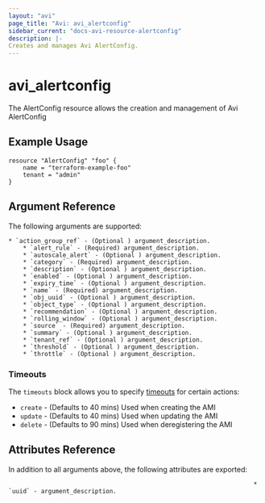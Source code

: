```yaml
---
layout: "avi"
page_title: "Avi: avi_alertconfig"
sidebar_current: "docs-avi-resource-alertconfig"
description: |-
Creates and manages Avi AlertConfig.
---
```


# avi_alertconfig

The AlertConfig resource allows the creation and management of Avi AlertConfig

## Example Usage

```hcl
resource "AlertConfig" "foo" {
    name = "terraform-example-foo"
    tenant = "admin"
}
```

## Argument Reference

The following arguments are supported:

    * `action_group_ref` - (Optional ) argument_description.
        * `alert_rule` - (Required) argument_description.
        * `autoscale_alert` - (Optional ) argument_description.
        * `category` - (Required) argument_description.
        * `description` - (Optional ) argument_description.
        * `enabled` - (Optional ) argument_description.
        * `expiry_time` - (Optional ) argument_description.
        * `name` - (Required) argument_description.
        * `obj_uuid` - (Optional ) argument_description.
        * `object_type` - (Optional ) argument_description.
        * `recommendation` - (Optional ) argument_description.
        * `rolling_window` - (Optional ) argument_description.
        * `source` - (Required) argument_description.
        * `summary` - (Optional ) argument_description.
        * `tenant_ref` - (Optional ) argument_description.
        * `threshold` - (Optional ) argument_description.
        * `throttle` - (Optional ) argument_description.
        
### Timeouts

The `timeouts` block allows you to specify [timeouts](https://www.terraform.io/docs/configuration/resources.html#timeouts) for certain actions:

* `create` - (Defaults to 40 mins) Used when creating the AMI
* `update` - (Defaults to 40 mins) Used when updating the AMI
* `delete` - (Defaults to 90 mins) Used when deregistering the AMI

## Attributes Reference

In addition to all arguments above, the following attributes are exported:

                                                                        * `uuid` - argument_description.
    
